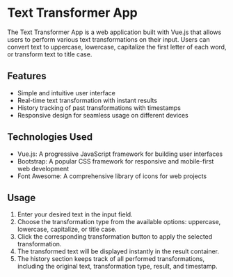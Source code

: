 # Text Transformer App

The Text Transformer App is a web application built with Vue.js that allows users to perform various text transformations on their input. Users can convert text to uppercase, lowercase, capitalize the first letter of each word, or transform text to title case.


## Features

- Simple and intuitive user interface
- Real-time text transformation with instant results
- History tracking of past transformations with timestamps
- Responsive design for seamless usage on different devices

## Technologies Used

- Vue.js: A progressive JavaScript framework for building user interfaces
- Bootstrap: A popular CSS framework for responsive and mobile-first web development
- Font Awesome: A comprehensive library of icons for web projects

## Usage

1. Enter your desired text in the input field.
2. Choose the transformation type from the available options: uppercase, lowercase, capitalize, or title case.
3. Click the corresponding transformation button to apply the selected transformation.
4. The transformed text will be displayed instantly in the result container.
5. The history section keeps track of all performed transformations, including the original text, transformation type, result, and timestamp.
